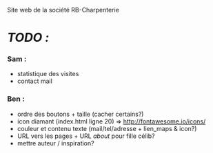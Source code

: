 Site web de la société RB-Charpenterie

# ***TODO :***

### Sam :
- statistique des visites
- contact mail

### Ben :
- ordre des boutons + taille (cacher certains?)
- icon diamant (index.html ligne 20) => http://fontawesome.io/icons/
- couleur et contenu texte (mail/tel/adresse + lien_maps & icon?)
- URL vers les pages + URL *about* pour fille célib?
- mettre auteur / inspiration?
